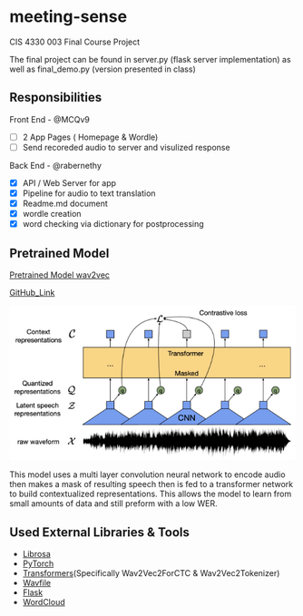 # meeting-sense

CIS 4330 003 Final Course Project

The final project can be found in server.py (flask server implementation) as well as final_demo.py (version presented in class)

## Responsibilities

Front End - @MCQv9

- [ ] 2 App Pages ( Homepage & Wordle)
- [ ] Send recoreded audio to server and visulized response

Back End - @rabernethy

- [x] API / Web Server for app
- [x] Pipeline for audio to text translation
- [x] Readme.md document
- [x] wordle creation
- [x] word checking via dictionary for postprocessing

## Pretrained Model

[Pretrained Model wav2vec](https://arxiv.org/pdf/2006.11477.pdf)

[GitHub_Link](https://github.com/pytorch/fairseq/blob/main/examples/wav2vec/README.md)

![Model_Flow_Chart](https://github.com/rabernethy/meeting-sense/blob/main/wav2vecflow.png)

This model uses a multi layer convolution neural network to encode audio then makes a mask of resulting speech then is fed to a transformer network to build contextualized representations. This allows the model to learn from small amounts of data and still preform with a low WER.

## Used External Libraries & Tools

* [Librosa](https://librosa.org/doc/latest/index.html)
* [PyTorch](https://pytorch.org/)
* [Transformers](https://huggingface.co/transformers/)(Specifically Wav2Vec2ForCTC & Wav2Vec2Tokenizer)
* [Wavfile](https://pypi.org/project/wavefile/)
* [Flask](https://pypi.org/project/Flask/)
* [WordCloud](https://github.com/amueller/word_cloud)
